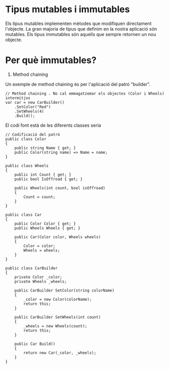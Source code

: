 # Tipus mutables i immutables

Els tipus mutables implementen mètodes que modifiquen directament l'objecte. La gran majoria de tipus que definim en la nostra aplicació són mutables. Els tipus immutables són aquells que sempre retornen un nou objecte.

# Per què immutables?

1. Method chaining

Un exemple de method chaining és per l'aplicació del patró "builder". 

```CSharp
// Method chaining . No cal emmagatzemar els objectes (Color i Wheels) intermitjos
var car = new CarBuilder()  
    .SetColor("Red")
    .SetWheels(4)
    .Build();
```

El codi font està de les diferents classes seria

```CSharp
// Codificació del patró 
public class Color
{
    public string Name { get; }
    public Color(string name) => Name = name;
}

public class Wheels
{
    public int Count { get; }
    public bool IsOffroad { get; }

    public Wheels(int count, bool isOffroad)
    {
        Count = count;
    }
}

public class Car
{
    public Color Color { get; }
    public Wheels Wheels { get; }

    public Car(Color color, Wheels wheels)
    {
        Color = color;
        Wheels = wheels;
    }
}

public class CarBuilder
{
    private Color _color;
    private Wheels _wheels;

    public CarBuilder SetColor(string colorName)
    {
        _color = new Color(colorName);
        return this;
    }

    public CarBuilder SetWheels(int count)
    {
        _wheels = new Wheels(count);
        return this;
    }

    public Car Build()
    {
        return new Car(_color, _wheels);
    }
}
```


